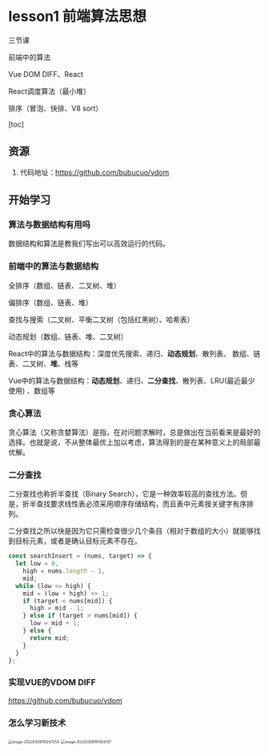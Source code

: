 # lesson1 前端算法思想

三节课

前端中的算法

Vue DOM DIFF、React

React调度算法（最小堆）

排序（冒泡、快排、V8 sort）



[toc]

## 资源

1. 代码地址：https://github.com/bubucuo/vdom

   

## 开始学习

### 算法与数据结构有用吗

数据结构和算法是教我们写出可以高效运行的代码。



### 前端中的算法与数据结构

全排序（数组、链表、二叉树、堆）

偏排序（数组、链表、堆）

查找与搜索（二叉树、平衡二叉树（包括红黑树）、哈希表）

动态规划（数组、链表、堆、二叉树）

React中的算法与数据结构：深度优先搜索、递归、**动态规划**、散列表、 数组、链表、二叉树、**堆**、栈等

Vue中的算法与数据结构：**动态规划**、递归、**二分查找**、散列表、LRU(最近最少使用) 、数组等



### 贪心算法

贪心算法（又称贪婪算法）是指，在对问题求解时，总是做出在当前看来是最好的选择。也就是说，不从整体最优上加以考虑，算法得到的是在某种意义上的局部最优解。



### 二分查找

二分查找也称折半查找（Binary Search），它是一种效率较高的查找方法。但是，折半查找要求线性表必须采用顺序存储结构，而且表中元素按关键字有序排列。 

二分查找之所以快是因为它只需检查很少几个条目（相对于数组的大小）就能够找到目标元素，或者是确认目标元素不存在。

```js
const searchInsert = (nums, target) => {
  let low = 0,
    high = nums.length - 1,
    mid;
  while (low <= high) {
    mid = (low + high) >> 1;
    if (target < nums[mid]) {
      high = mid - 1;
    } else if (target > nums[mid]) {
      low = mid + 1;
    } else {
      return mid;
    }
  }
};
```



### 实现VUE的VDOM DIFF

https://github.com/bubucuo/vdom





### 怎么学习新技术

<img src="/Users/gaoshaoyun/Library/Application Support/typora-user-images/image-20220309191247254.png" alt="image-20220309191247254" style="zoom:50%;" />



<img src="/Users/gaoshaoyun/Library/Application Support/typora-user-images/image-20220309191304137.png" alt="image-20220309191304137" style="zoom:50%;" />
